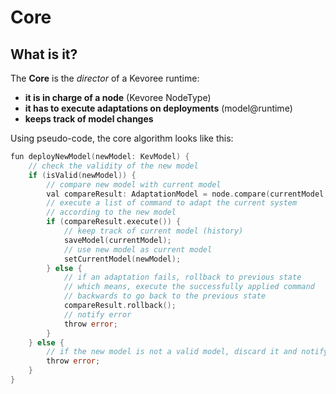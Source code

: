 # Core
## What is it?
The **Core** is the *director* of a Kevoree runtime:
 - **it is in charge of a node** (Kevoree NodeType)
 - **it has to execute adaptations on deployments** (model@runtime)
 - **keeps track of model changes**

Using pseudo-code, the core algorithm looks like this:

```go
fun deployNewModel(newModel: KevModel) {
    // check the validity of the new model
    if (isValid(newModel)) {
        // compare new model with current model
        val compareResult: AdaptationModel = node.compare(currentModel, newModel);
        // execute a list of command to adapt the current system
        // according to the new model
        if (compareResult.execute()) {
            // keep track of current model (history)
            saveModel(currentModel);
            // use new model as current model
            setCurrentModel(newModel);
        } else {
            // if an adaptation fails, rollback to previous state
            // which means, execute the successfully applied command
            // backwards to go back to the previous state
            compareResult.rollback();
            // notify error
            throw error;
        }
    } else {
        // if the new model is not a valid model, discard it and notify
        throw error;
    }
}
```
